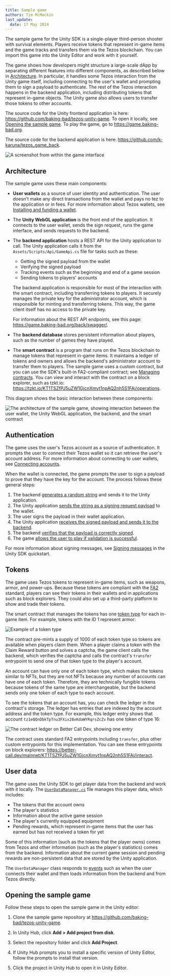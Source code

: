 ```yaml
---
title: Sample game
authors: Tim McMackin
last_update:
  date: 17 May 2024
---
```


The sample game for the Unity SDK is a single-player third-person shooter with survival elements.
Players receive tokens that represent in-game items and the game tracks and transfers them via the Tezos blockchain.
You can import this game into the Unity Editor and work with it yourself.

The game shows how developers might structure a large-scale dApp by separating different features into different components, as described below in [Architecture](#architecture).
In particular, it handles some Tezos interaction from the Unity game itself, including connecting to the user's wallet and prompting them to sign a payload to authenticate.
The rest of the Tezos interaction happens in the backend application, including distributing tokens that represent in-game objects.
The Unity game also allows users to transfer those tokens to other accounts.

The source code for the Unity frontend application is here: https://github.com/baking-bad/tezos-unity-game.
To open it locally, see [Opening the sample game](#opening-the-sample-game).
To play the game, go to https://game.baking-bad.org.

The source code for the backend application is here: https://github.com/k-karuna/tezos_game_back.

![A screenshot from within the game interface](/img/unity/sample-game-ui.png)

## Architecture

The sample game uses these main components:

- **User wallets** as a source of user identity and authentication.
The user doesn't make any direct transactions from the wallet and pays no tez to the application or in fees.
For more information about Tezos wallets, see [Installing and funding a wallet](../developing/wallet-setup).

- The **Unity WebGL application** is the front end of the application.
It connects to the user wallet, sends the sign request, runs the game interface, and sends requests to the backend.

- The **backend application** hosts a REST API for the Unity application to call.
The Unity application calls it from the `Assets/Scripts/Api/GameApi.cs` file for tasks such as these:

  - Getting the signed payload from the wallet
  - Verifying the signed payload
  - Tracking events such as the beginning and end of a game session
  - Sending tokens to players' accounts

  The backend application is responsible for most of the interaction with the smart contract, including transferring tokens to players.
  It securely manages the private key for the administrator account, which is responsible for minting and transferring tokens.
  This way, the game client itself has no access to the private key.

  For information about the REST API endpoints, see this page: https://game.baking-bad.org/back/swagger/.

- The **backend database** stores persistent information about players, such as the number of games they have played.

- The **smart contract** is a program that runs on the Tezos blockchain to manage tokens that represent in-game items.
It maintains a ledger of tokens and owners and allows the backend's administrator account to transfer them to players.
The sample game uses a custom contract, but you can use the SDK's built-in FA2-compliant contract; see [Managing contracts](./managing-contracts).
You can view and interact with the contract on a block explorer, such as tzkt.io: https://tzkt.io/KT1TSZfPJ5uZW1GjcnXmvt1npAQ2nh5S1FAj/operations.

This diagram shows the basic interaction between these components:

![The architecture of the sample game, showing interaction between the user wallet, the Unity WebGL application, the backend, and the smart contract](/img/unity/sample-game-architecture.png)

## Authentication

The game uses the user's Tezos account as a source of authentication.
It prompts the user to connect their Tezos wallet so it can retrieve the user's account address.
For more information about connecting to user wallets, see [Connecting accounts](./connecting-accounts).

When the wallet is connected, the game prompts the user to sign a payload to prove that they have the key for the account.
The process follows these general steps:

1. The backend [generates a random string](https://github.com/k-karuna/tezos_game_back/blob/e6bc9c021b86704ec1ce1b5e3fd799977d05034f/api/views.py#L20) and sends it to the Unity application.
1. The Unity application [sends the string as a signing request payload](https://github.com/baking-bad/tezos-unity-game/blob/7e3fb6454896896f7e0ac77f09d2b5f02e104aa7/Assets/Scripts/Managers/UserDataManager.cs#L108) to the wallet.
1. The user signs the payload in their wallet application.
1. The Unity application [receives the signed payload and sends it to the backend](https://github.com/baking-bad/tezos-unity-game/blob/9b71d3832dac076d74bd822c19b5f93909434190/Assets/Scripts/Managers/UserDataManager.cs#L78).
1. The backend [verifies that the payload is correctly signed](https://github.com/k-karuna/tezos_game_back/blob/e6bc9c021b86704ec1ce1b5e3fd799977d05034f/api/views.py#L50).
1. The game [allows the user to play if validation is successful](https://github.com/baking-bad/tezos-unity-game/blob/9b71d3832dac076d74bd822c19b5f93909434190/Assets/Scripts/Managers/UserDataManager.cs#L80).

For more information about signing messages, see [Signing messages](./quickstart#signing-messages) in the Unity SDK quickstart.

## Tokens

The game uses Tezos tokens to represent in-game items, such as weapons, armor, and power-ups.
Because these tokens are compliant with the [FA2](../architecture/tokens/FA2) standard, players can see their tokens in their wallets and in applications such as block explorers.
They could also set up a third-party platform to show and trade their tokens.

The smart contract that manages the tokens has one [token type](https://better-call.dev/mainnet/KT1TSZfPJ5uZW1GjcnXmvt1npAQ2nh5S1FAj/tokens) for each in-game item.
For example, tokens with the ID 1 represent armor:

![Example of a token type](/img/unity/sample-game-token-types.png)

The contract pre-mints a supply of 1000 of each token type so tokens are available when players claim them.
When a player claims a token with the Claim Reward button and solves a captcha, the game client calls the backend, which verifies the captcha and calls the contract's `transfer` entrypoint to send one of that token type to the player's account.

An account can have only one of each token type, which makes the tokens similar to NFTs, but they are not NFTs because any number of accounts can have one of each token.
Therefore, they are technically fungible tokens because tokens of the same type are interchangeable, but the backend sends only one token of each type to each account.

To see the tokens that an account has, you can check the ledger in the contract's storage.
The ledger has entries that are indexed by the account address and the token type.
For example, this ledger entry shows that account `tz1eQQnDbkTpTnu3FXix28xKdaWYRqrsZcZv` has one token of type 16:

![The contract ledger on Better Call Dev, showing one entry](/img/unity/sample-game-ledger-entry.png)

The contract uses standard FA2 entrypoints including `transfer`, plus other custom entrypoints for this implementation.
You can see these entrypoints on block explorers: https://better-call.dev/mainnet/KT1TSZfPJ5uZW1GjcnXmvt1npAQ2nh5S1FAj/interact.

## User data

The game uses the Unity SDK to get player data from the backend and work with it locally.
The [`UserDataManager.cs`](https://github.com/baking-bad/tezos-unity-game/blob/master/Assets/Scripts/Managers/UserDataManager.cs) file manages this player data, which includes:

- The tokens that the account owns
- The player's statistics
- Information about the active game session
- The player's currently equipped equipment
- Pending rewards, which represent in-game items that the user has earned but has not received a token for yet

Some of this information (such as the tokens that the player owns) comes from Tezos and other information (such as the player's statistics) comes from the backend.
Information about the current game session and pending rewards are non-persistent data that are stored by the Unity application.

The `UserDataManager` class responds to [events](./reference/EventManager) such as when the user connects their wallet and then loads information from the backend and from Tezos directly.

## Opening the sample game

Follow these steps to open the sample game in the Unity editor:

1. Clone the sample game repository at https://github.com/baking-bad/tezos-unity-game.

1. In Unity Hub, click **Add > Add project from disk**.

1. Select the repository folder and click **Add Project**.

1. If Unity Hub prompts you to install a specific version of Unity Editor, follow the prompts to install that version.

1. Click the project in Unity Hub to open it in Unity Editor.
